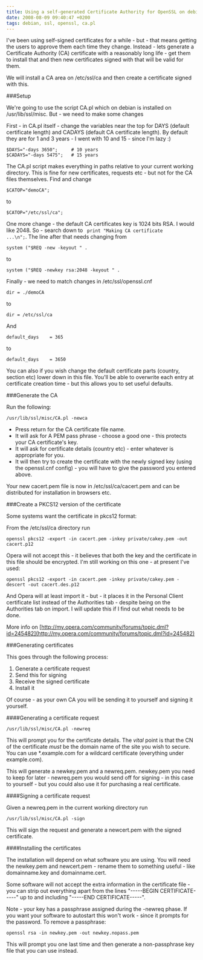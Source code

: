 ```yaml
---
title: Using a self-generated Certificate Authority for OpenSSL on debian etch
date: 2008-08-09 09:40:47 +0200
tags: debian, ssl, openssl, ca.pl
---
```


I've been using self-signed certificates for a while - but - that means getting the users to approve them each time they change. Instead - lets generate a Certificate Authority (CA) certificate with a reasonably long life - get them to install that and then new certificates signed with that will be valid for them.

We will install a CA area on /etc/ssl/ca and then create a certificate signed with this.

###Setup

We're going to use the script CA.pl which on debian is installed on /usr/lib/ssl/misc. But - we need to make some changes

First - in CA.pl itself - change the variables near the top for DAYS (default certificate length) and CADAYS (default CA certificate length). By default they are for 1 and 3 years - I went with 10 and 15 - since I'm lazy :)

    $DAYS="-days 3650";     # 10 years
    $CADAYS="-days 5475";   # 15 years

The CA.pl script makes everything in paths relative to your current working directory. This is fine for new certificates, requests etc - but not for the CA files themselves. Find and change

    $CATOP="demoCA";

to

    $CATOP="/etc/ssl/ca";

One more change - the default CA certificates key is 1024 bits RSA. I would like 2048. So - search down to <code>  print "Making CA certificate ...\n";</code>. The line after that needs changing from

    system ("$REQ -new -keyout " .

to

    system ("$REQ -newkey rsa:2048 -keyout " .

Finally - we need to match changes in /etc/ssl/openssl.cnf

    dir = ./demoCA

to

    dir = /etc/ssl/ca

And

    default_days    = 365

to

    default_days    = 3650

You can also if you wish change the default certificate parts (country, section etc) lower down in this file. You'll be able to overwrite each entry at certificate creation time - but this allows you to set useful defaults.

###Generate the CA

Run the following:

    /usr/lib/ssl/misc/CA.pl -newca

*  Press return for the CA certificate file name.
*  It will ask for A PEM pass phrase - choose a good one - this protects your CA certificate's key.
*  It will ask for certificate details (country etc) - enter whatever is appropriate for you.
*  It will then try to create the certificate with the newly signed key (using the openssl.cnf config) - you will have to give the password you entered above.

Your new cacert.pem file is now in /etc/ssl/ca/cacert.pem and can be distributed for installation in browsers etc.

###Create a PKCS12 version of the certificate

Some systems want the certificate in pkcs12 format:

From the /etc/ssl/ca directory run

    openssl pkcs12 -export -in cacert.pem -inkey private/cakey.pem -out cacert.p12

Opera will not accept this - it believes that both the key and the certificate in this file should be encrypted. I'm still working on this one - at present I've used:

    openssl pkcs12 -export -in cacert.pem -inkey private/cakey.pem -descert -out cacert.des.p12

And Opera will at least import it - but - it places it in the Personal Client certificate list instead of the Authorities tab - despite being on the Authorities tab on import. I will update this if I find out what needs to be done.

More info on [http://my.opera.com/community/forums/topic.dml?id=245482](http://my.opera.com/community/forums/topic.dml?id=245482)

###Generating certificates

This goes through the following process:

1.  Generate a certificate request
1.  Send this for signing
1.  Receive the signed certificate
1.  Install it

Of course - as your own CA you will be sending it to yourself and signing it yourself.

####Generating a certificate request

    /usr/lib/ssl/misc/CA.pl -newreq

This will prompt you for the certificate details. The *vital* point is that the CN of the certificate *must* be the domain name of the site you wish to secure. You can use *.example.com for a wildcard certificate (everything under example.com).

This will generate a newkey.pem and a newreq.pem. newkey.pem you need to keep for later - newreq.pem you would send off for signing - in this case to yourself - but you could also use it for purchasing a real certificate.

####Signing a certificate request

Given a newreq.pem in the current working directory run

    /usr/lib/ssl/misc/CA.pl -sign

This will sign the request and generate a newcert.pem with the signed certificate.

####Installing the certificates

The installation will depend on what software you are using. You will need the newkey.pem and newcert.pem - rename them to something useful - like domainname.key and domainname.cert.

Some software will not accept the extra information in the certificate file - you can strip out everything apart from the lines "-----BEGIN CERTIFICATE-----" up to and including "-----END CERTIFICATE-----".

Note - your key has a passphrase assigned during the -newreq phase. If you want your software to autostart this won't work - since it prompts for the password. To remove a passphrase:

    openssl rsa -in newkey.pem -out newkey.nopass.pem

This will prompt you one last time and then generate a non-passphrase key file that you can use instead.
